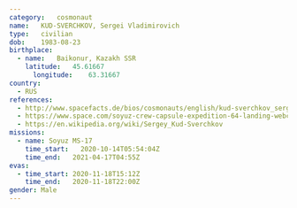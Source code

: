 ```yaml
---
category:	cosmonaut
name:	KUD-SVERCHKOV, Sergei Vladimirovich
type:	civilian
dob:	1983-08-23
birthplace:
  - name:	Baikonur, Kazakh SSR
    latitude:	45.61667
	  longitude:	63.31667
country:
  - RUS
references:
  - http://www.spacefacts.de/bios/cosmonauts/english/kud-sverchkov_sergei.htm
  - https://www.space.com/soyuz-crew-capsule-expedition-64-landing-webcast
  - https://en.wikipedia.org/wiki/Sergey_Kud-Sverchkov
missions:
  - name: Soyuz MS-17
    time_start:   2020-10-14T05:54:04Z
    time_end:	2021-04-17T04:55Z
evas:
  - time_start: 2020-11-18T15:12Z
    time_end:   2020-11-18T22:00Z
gender:	Male
---
```

